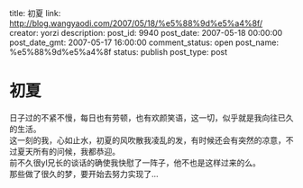 title: 初夏
link: http://blog.wangyaodi.com/2007/05/18/%e5%88%9d%e5%a4%8f/
creator: yorzi
description: 
post_id: 9940
post_date: 2007-05-18 00:00:00
post_date_gmt: 2007-05-17 16:00:00
comment_status: open
post_name: %e5%88%9d%e5%a4%8f
status: publish
post_type: post

# 初夏

日子过的不紧不慢，每日也有劳顿，也有欢颜笑语，这一切，似乎就是我向往已久的生活。  
这一刻的我，心如止水，初夏的风吹散我凌乱的发，有时候还会有突然的凉意，不过夏天所有的问候，我都恭迎。  
前不久很yl兄长的谈话的确使我快慰了一阵子，他不也是这样过来的么。  
那些做了很久的梦，要开始去努力实现了...